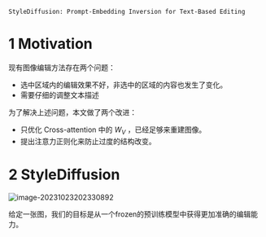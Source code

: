 `StyleDiffusion: Prompt-Embedding Inversion for Text-Based Editing`

# 1 Motivation

现有图像编辑方法存在两个问题：

- 选中区域内的编辑效果不好，非选中的区域的内容也发生了变化。
- 需要仔细的调整文本描述

为了解决上述问题，本文做了两个改进：

- 只优化 Cross-attention 中的 $W_V$ ，已经足够来重建图像。
- 提出注意力正则化来防止过度的结构改变。



# 2 StyleDiffusion

![image-20231023202330892](imgs/28-StyleDiffusion%20Prompt-Embedding%20Inversion%20for%20Text-Based%20Editing/image-20231023202330892.png)

给定一张图，我们的目标是从一个frozen的预训练模型中获得更加准确的编辑能力。
